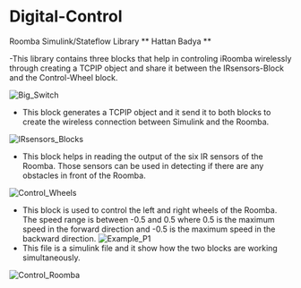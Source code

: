 # Digital-Control
Roomba Simulink/Stateflow Library
** Hattan Badya **

-This library contains three blocks that help in controling iRoomba wirelessly through creating a TCPIP object and share it between the IRsensors-Block and the Control-Wheel block.


![Big_Switch](https://github.com/tuf76885/Digital-Control/blob/master/BigSwitch.png)


- This block generates a TCPIP object and it send it to both blocks to create the wireless connection between Simulink and the Roomba.


![IRsensors_Blocks](https://github.com/tuf76885/Digital-Control/blob/master/IRsensors_Block.png)


- This block helps in reading the output of the six IR sensors of the Roomba. Those sensors can be used in detecting if there are any obstacles in front of the Roomba.


![Control_Wheels](https://github.com/tuf76885/Digital-Control/blob/master/Screen%20Shot%202017-11-01%20at%204.15.56%20PM.png)

- This block is used to control the left and right wheels of the Roomba. The speed range is between -0.5 and 0.5 where 0.5 is the maximum speed in the forward direction and -0.5 is the maximum speed in the backward direction.
![Example_P1](https://github.com/tuf76885/Digital-Control/blob/master/Example_for_Project.png)
- This file is a simulink file and it show how the two blocks are working simultaneously. 

![Control_Roomba](https://github.com/tuf76885/Digital-Control/blob/master/Screen%20Shot%202017-11-01%20at%204.14.05%20PM.png)

